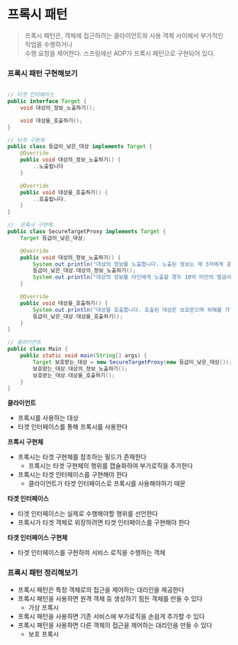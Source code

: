 # 프록시 패턴
> 프록시 패턴은, 객체에 접근하려는 클라이언트와 사용 객체 사이에서 부가적인 작업을 수행하거나  
> 수행 요청을 제어한다. 스프링에선 AOP가 프록시 패턴으로 구현되어 있다. 

### 프록시 패턴 구현해보기
```java

// 타겟 인터페이스
public interface Target {
    void 대상의_정보_노출하기();

    void 대상을_호출하기();
}

// 타겟 구현체
public class 등급이_낮은_대상 implements Target {
    @Override
    public void 대상의_정보_노출하기() {
        ..노출됩니다
    }

    @Override
    public void 대상을_호출하기() {
        ..호출됩니다.
    }
}

//  프록시 구현체
public class SecureTargetProxy implements Target {
    Target 등급이_낮은_대상;

    @Override
    public void 대상의_정보_노출하기() {
        System.out.println("대상의 정보를 노출합니다. 노출된 정보는 제 3자에게 공유할 수 없습니다.");
        등급이_낮은_대상.대상의_정보_노출하기();
        System.out.println("대상의 정보를 타인에게 노출할 경우 10억 미만의 벌금이 부여됩니다.");
    }

    @Override
    public void 대상을_호출하기() {
        System.out.println("대상을 호출합니다. 호출된 대상은 보호받으며 위해를 가할경우 10억 미만의 벌금이 부여됩니다.");
        등급이_낮은_대상.대상을_호출하기();
    }
}

// 클라이언트
public class Main {
    public static void main(String[] args) {
        Target 보호받는_대상 = new SecureTargetProxy(new 등급이_낮은_대상());
        보호받는_대상.대상의_정보_노출하기();
        보호받는_대상.대상을_호출하기();
    }
}
```

**클라이언트**
- 프록시를 사용하는 대상
- 타겟 인터페이스를 통해 프록시를 사용한다

**프록시 구현체**
- 프록시는 타겟 구현체를 참조하는 필드가 존재한다
  - 프록시는 타겟 구현체의 행위를 캡슐화하여 부가로직을 추가한다
- 프록시는 타겟 인터페이스를 구현해야 한다
  - 클라이언트가 타겟 인터페이스로 프록시를 사용해야하기 때문

**타겟 인터페이스**
- 타겟 인터페이스는 실제로 수행해야할 행위를 선언한다
- 프록시가 타겟 객체로 위장하려면 타겟 인터페이스를 구현해야 한다

**타겟 인터페이스 구현체**
- 타겟 인터페이스를 구현하여 서비스 로직을 수행하는 객체

### 프록시 패턴 정리해보기
- 프록시 패턴은 특정 객체로의 접근을 제어하는 대리인을 제공한다
- 프록시 패턴을 사용하면 원격 객체 등 생성하기 힘든 객체를 만들 수 있다
  - 가상 프록시 
- 프록시 패턴을 사용하면 기존 서비스에 부가로직을 손쉽게 추가할 수 있다
- 프록시 패턴을 사용하면 다른 객체의 접근을 제어하는 대리인을 만들 수 있다
  - 보호 프록시
